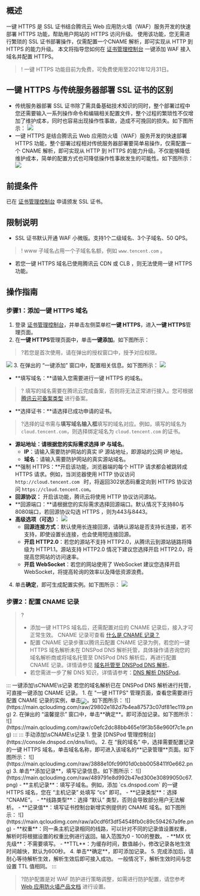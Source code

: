 
## 概述
一键 HTTPS 是 SSL 证书结合腾讯云 Web 应用防火墙（WAF）服务开发的快速部署 HTTPS 功能，帮助用户网站的 HTTPS 访问升级。
使用该功能，您无需进行繁琐的 SSL 证书部署操作，仅需配置一个CNAME 解析，即可实现从 HTTP 到 HTTPS 的能力升级。
本文将指导您如何在 [证书管理控制台](https://console.cloud.tencent.com/https) 一键添加 WAF 接入域名并配置 HTTPS。
>! 一键 HTTPS 功能目前为免费，可免费使用至2021年12月31日。


## 一键 HTTPS 与传统服务器部署 SSL 证书的区别
- 传统服务器部署 SSL 证书除了需具备基础技术知识的同时，整个部署过程中您还需要输入一系列操作命令和编辑相关配置文件，整个过程的繁琐性不仅增加了维护成本，同时也容易出现操作性事故，造成不可挽回的损失。如下图所示：
![](https://main.qcloudimg.com/raw/11beba8cca8e1126bafbff88142424f2.png)
- 一键 HTTPS 是结合腾讯云 Web 应用防火墙（WAF）服务开发的快速部署 HTTPS 功能，整个部署过程相对传统服务器部署要简单易操作，仅需配置一个 CNAME 解析，即可实现从 HTTP 到 HTTPS 的能力升级。不仅能够降低维护成本，简单的配置方式也可降低操作性事故发生的可能性。如下图所示：
![](https://main.qcloudimg.com/raw/5ee7958ff92149e6dad471378182db7d.png)

## 前提条件
已在 [证书管理控制台](https://console.cloud.tencent.com/ssl) 申请颁发 SSL 证书。


## 限制说明
- SSL 证书默认开通 WAF 小微版。支持1个二级域名、3个子域名、50 QPS。
>! www 子域名占用一个子域名名额，例如 `www.tencent.com` 。
- 若您一键 HTTPS 域名已使用腾讯云 CDN 或 CLB ，则无法使用一键 HTTPS 功能。




## 操作指南
### 步骤1：添加一键 HTTPS 域名
1. 登录 [证书管理控制台](https://console.cloud.tencent.com/ssl)，并单击左侧菜单栏**一键 HTTPS**，进入**一键 HTTPS**管理页面。
2. 在**一键 HTTPS**管理页面中，单击**一键添加**。如下图所示：
>?若您是首次使用，请在弹出的授权窗口中，授予对应权限。
>
![](https://main.qcloudimg.com/raw/e327528f08706299fef120e04c993099.png)
3. 在弹出的 “一键添加” 窗口中，配置相关信息。如下图所示：
![](https://qcloudimg.tencent-cloud.cn/raw/1826e7be5d496b037f12f684149bd79c.png)
 - **填写域名：**请输入您需要进行一键 HTTPS 的域名。
>? 填写的域名需要在腾讯云完成备案，否则将无法正常进行接入。您可根据 [腾讯云可备案类型](https://cloud.tencent.com/document/product/243/18907#.E8.85.BE.E8.AE.AF.E4.BA.91.E5.8F.AF.E5.A4.87.E6.A1.88.E7.B1.BB.E5.9E.8B) 进行备案。
>
 - **选择证书：**请选择已成功申请的证书。
>?选择的证书需与**填写域名输入框**填写的域名对应。例如，填写的域名为 `cloud.tencent.com`，则选择绑定域名为 `cloud.tencent.com` 的证书。
>
 - **源站地址：**请根据您的实际需求选择 **IP** 与**域名**。
    - **IP**：请输入需要防护网站的真实 IP 源站地址，即源站的公网 IP 地址。
    - **域名**：请输入需要防护网站的真实源站域名。
 - **强制 HTTPS：**开启该功能，浏览器端的每个 HTTP 请求都会被跳转成 HTTPS 请求。例如，当浏览器使用 HTTP 协议访问 `http://cloud.tencent.com ` 时，将返回302状态码重定向到 HTTPS 协议访问 `https://cloud.tencent.com`。
 - **回源协议：**	开启该功能，腾讯云将使用 HTTP 协议访问源站。
 - **回源端口：**请根据您的实际需求选择回源端口。默认情况下支持80与8080端口，若回源协议勾选 HTTPS ，则为443与8443。
 - **高级选项（可选）**：
![](https://qcloudimg.tencent-cloud.cn/raw/a12a55c0bf89753cfb30fda0bf0fa2ca.png)
    -  **回源连接方式**：默认使用长连接回源，请确认源站是否支持长连接，若不支持，即使设置长连接，也会使用短连接回源。
    -  **开启 HTTP2.0**：若您的源站不支持 HTTP2.0，从腾讯云到源站链路将降级为 HTTP1.1。源站支持 HTTP2.0 情况下建议您选择开启 HTTP2.0，将提高您网站的访问速率。
    -  **开启 WebSocket**：若您的网站使用了 WebSocket 建议您选择开启 WebSocket，将提高轮询的效率以及降低资源浪费。
4. 单击**确定**，即可生成配置实例。如下图所示：
![](https://main.qcloudimg.com/raw/2c548a3cf3bc61f73512a57150319cec.png)




### 步骤2：配置 CNAME 记录

>?
>- 添加一键 HTTPS 域名后，还需配置对应的 CNAME 记录后，接入才可正常生效。 CNAME 记录可查看 [什么是 CNAME 记录？](https://cloud.tencent.com/document/product/302/3450)
>- 配置 CNAME 记录步骤以腾讯云配置 CNAME 记录为例，若您的一键 HTTPS 域名解析未在 DNSPod DNS 解析托管，具体操作请咨询您的域名解析商或将域名托管至 DNSPod DNS 解析后，再进行配置 CNAME 记录。详情请参见 [域名托管至 DNSPod DNS 解析](https://docs.dnspod.cn/dns/60b99ba0e90008112f815bde/)。
>- 若您需进一步了解 DNS 知识，详情请参考：[DNS 解析 DNSPod](https://cloud.tencent.com/document/product/302)。



<dx-tabs>
::: 一键添加\sCNAME\s记录

<dx-alert infotype="explain" title="">
若您的域名解析已在 DNSPod DNS 解析进行托管，可直接一键添加 CNAME 记录。
</dx-alert>
1. 在 "一键 HTTPS" 管理页面，查看您需要进行配置 CNAME 记录的实例，单击<span ><img src="https://main.qcloudimg.com/raw/f5894edcb2045215d93c7c20ad8c1b0b.png" style="margin-bottom:-5px;"/></span>。如下图所示：
![](https://main.qcloudimg.com/raw/29802e182d7b4ea87573c07df81ec119.png)
2. 在弹出的 “温馨提示” 窗口中，单击**确定**。即可添加记录。如下图所示：
![](https://main.qcloudimg.com/raw/c0efc2dc88bb465e19f3b58e960f7c1e.png)
:::
::: 手动添加\sCNAME\s记录
1. 登录 [DNSPod 管理控制台](https://console.dnspod.cn/dns/list)。
2. 在 “我的域名” 中，选择需要配置记录的一键 HTTPS 域名，单击域名名称，即可进入该域名的**记录管理**页面。如下图所示：
![](https://main.qcloudimg.com/raw/3888e10fc99f01d0cbb0058411f0e662.png)
3. 单击**添加记录**，填写记录信息。如下图所示：
![](https://main.qcloudimg.com/raw/489791e8d992b47ed300e30899050c67.png)
 - **主机记录**：填写子域名。例如，添加 `cs.dnspod.com` 的一键 HTTPS 域名，您在 “主机记录” 处填写 “cs” 即可。
 - **记录类型**：选择 “CNAME”。
 - **线路类型**：选择 “默认” 类型，否则会导致部分用户无法解析。
 - **记录值**：填写证书控制台新增实例提供的 CNAME 域名。如下图所示：
![](https://main.qcloudimg.com/raw/a0cdf6f3df54548fb0c89c594267a9fe.png)
 - **权重**：同一条主机记录相同的线路，可以针对不同的记录值设置权重，解析时将根据设置的权重比例进行返回。输入范围为0 - 100的整数。
 - **MX 优先级**：不需要填写。
 - **TTL**：为缓存时间，数值越小，修改记录各地生效时间越快，默认为600秒。
4. 单击**确定**，即可添加记录。
5. 完成添加后，请耐心等待解析生效，解析生效后即可接入成功。
<dx-alert infotype="explain" title="">
一般情况下，解析生效时间与您设置 TTL 值相同。
</dx-alert>
:::
</dx-tabs>

>?防护配置是对 WAF 防护进行策略调整，如需进行防护配置，请您参考 [Web 应用防火墙产品文档](https://cloud.tencent.com/document/product/627/17470) 进行设置。














